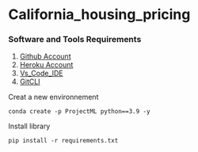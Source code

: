 # California_housing_pricing

### Software and Tools Requirements

1. [Github Account](https://github.com/)
2. [Heroku Account](https://heroku.com/)
3. [Vs_Code_IDE](https://code.visualstudio.com/)
4. [GitCLI](https://git-scm.com/downloads)

Creat a new environnement
```
conda create -p ProjectML python==3.9 -y
```
Install library
```
pip install -r requirements.txt
```